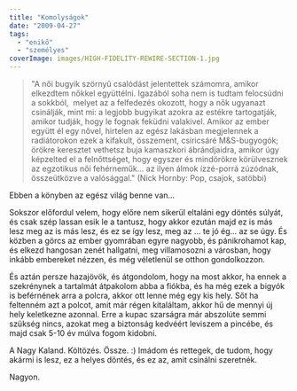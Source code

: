 ```yaml
---
title: "Komolyságok"
date: "2009-04-27"
tags: 
  - "enikő"
  - "személyes"
coverImage: images/HIGH-FIDELITY-REWIRE-SECTION-1.jpg
---
```


> "A női bugyik szörnyű csalódást jelentettek számomra, amikor elkezdtem nőkkel együttélni. Igazából soha nem is tudtam felocsúdni a sokkból,  melyet az a felfedezés okozott, hogy a nők ugyanazt csinálják, mint mi: a legjobb bugyikat azokra az estékre tartogatják, amikor tudják, hogy le fognak feküdni valakivel. Amikor az ember együtt él egy nővel, hirtelen az egész lakásban megjelennek a radiátorokon ezek a kifakult, összement, csiricsáré M&S-bugyogók; örökre keresztet vethetsz buja kamaszkori ábrándjaidra, amikor úgy képzelted el a felnőttséget, hogy egyszer és mindörökre körülvesznek az egzotikus női fehérneműk... az ilyen álmok ízzé-porrá zúzódnak, összeütközve a valósággal." (Nick Hornby: Pop, csajok, satöbbi)

Ebben a könyben az egész világ benne van...

Sokszor előfordul velem, hogy előre nem sikerül eltaláni egy döntés súlyát, és csak szép lassan esik le a tantusz, hogy akkor ezután majd ez is más lesz meg az is más lesz, és ez se így lesz, meg az ... te jó ég... az se úgy. És közben a görcs az ember gyomrában egyre nagyobb, és pánikrohamot kap, és elkezd hangosan zenét hallgatni, meg villamosozni a városban, hogy inkább embereket nézzen, és még véletlenül se otthon gondolkozzon.

És aztán persze hazajövök, és átgondolom, hogy na most akkor, ha ennek a szekrénynek a tartalmát átpakolom abba a fiókba, és ha még ezek a bigyók is beférnének arra a polcra, akkor ott lenne még egy kis hely. Sőt ha feltenném azt a polcot, amit már régen kitaláltam, akkor hű de mennyi új hely keletkezne azonnal. Erre a kupac szarságra már abszolúte semmi szükség nincs, azokat meg a biztonság kedvéért leviszem a pincébe, és majd csak 5-10 év múlva fogom kidobni.

A Nagy Kaland. Költözés. Össze. :) Imádom és rettegek, de tudom, hogy akármi is lesz, ez a helyes döntés, és ez az, amit csinálni szeretnék.

Nagyon.
